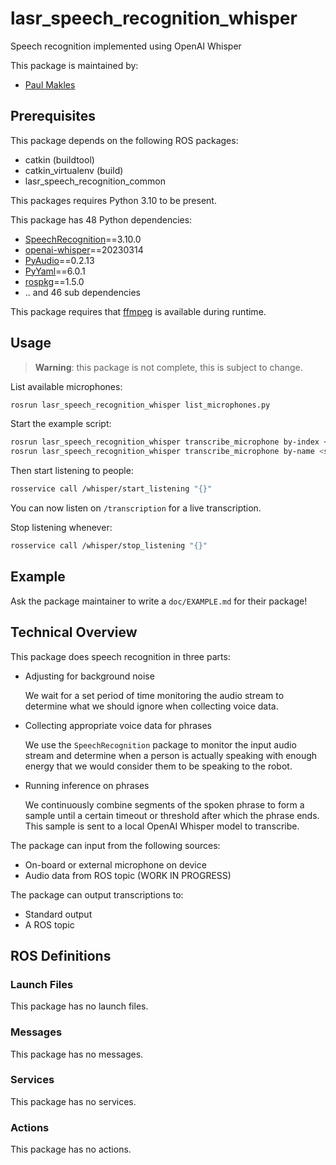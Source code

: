 # lasr_speech_recognition_whisper

Speech recognition implemented using OpenAI Whisper

This package is maintained by:
- [Paul Makles](mailto:me@insrt.uk)

## Prerequisites

This package depends on the following ROS packages:
- catkin (buildtool)
- catkin_virtualenv (build)
- lasr_speech_recognition_common

This packages requires Python 3.10 to be present.

This package has 48 Python dependencies:
- [SpeechRecognition](https://pypi.org/project/SpeechRecognition)==3.10.0
- [openai-whisper](https://pypi.org/project/openai-whisper)==20230314
- [PyAudio](https://pypi.org/project/PyAudio)==0.2.13
- [PyYaml](https://pypi.org/project/PyYaml)==6.0.1
- [rospkg](https://pypi.org/project/rospkg)==1.5.0
- .. and 46 sub dependencies

This package requires that [ffmpeg](https://ffmpeg.org/) is available during runtime.

## Usage

> **Warning**: this package is not complete, this is subject to change.

List available microphones:

```bash
rosrun lasr_speech_recognition_whisper list_microphones.py
```

Start the example script:

```bash
rosrun lasr_speech_recognition_whisper transcribe_microphone by-index <microphone_index>
rosrun lasr_speech_recognition_whisper transcribe_microphone by-name <substring_of_name>
```

Then start listening to people:

```bash
rosservice call /whisper/start_listening "{}"
```

You can now listen on `/transcription` for a live transcription.

Stop listening whenever:

```bash
rosservice call /whisper/stop_listening "{}"
```

## Example

Ask the package maintainer to write a `doc/EXAMPLE.md` for their package!

## Technical Overview

This package does speech recognition in three parts:

- Adjusting for background noise

  We wait for a set period of time monitoring the audio stream to determine what we should ignore when collecting voice data.

- Collecting appropriate voice data for phrases

  We use the `SpeechRecognition` package to monitor the input audio stream and determine when a person is actually speaking with enough energy that we would consider them to be speaking to the robot.

- Running inference on phrases

  We continuously combine segments of the spoken phrase to form a sample until a certain timeout or threshold after which the phrase ends. This sample is sent to a local OpenAI Whisper model to transcribe.

The package can input from the following sources:

- On-board or external microphone on device
- Audio data from ROS topic (WORK IN PROGRESS)

The package can output transcriptions to:

- Standard output
- A ROS topic

## ROS Definitions

### Launch Files

This package has no launch files.

### Messages

This package has no messages.

### Services

This package has no services.

### Actions

This package has no actions.
